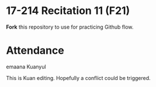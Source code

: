 # 17-214 Recitation 11 (F21)
**Fork** this repository to use for practicing Github flow.

# Attendance
emaana
Kuanyul


This is Kuan editing.
Hopefully a conflict could be triggered.
